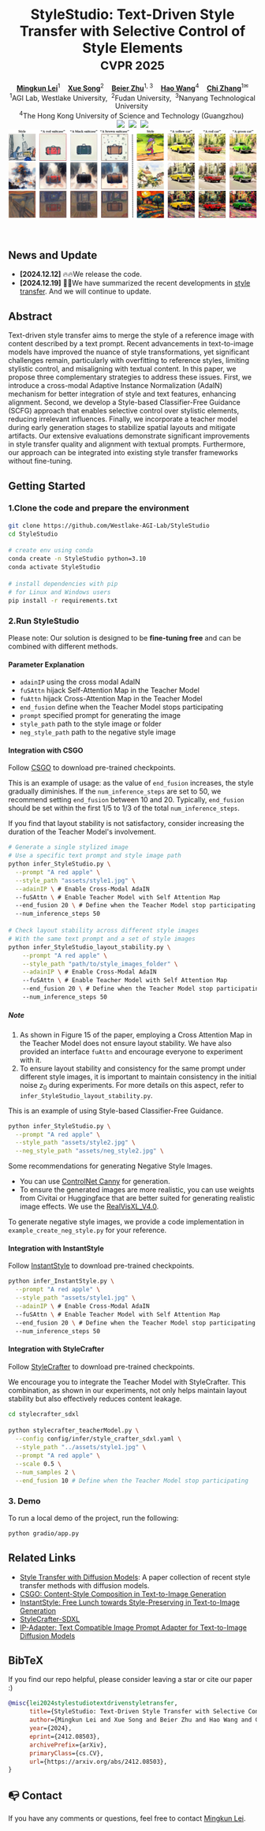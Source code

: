 <p align="center">
  <h1 align="center">StyleStudio: Text-Driven Style Transfer with Selective Control of Style Elements<br><small>CVPR 2025</small></h1>
  <p align="center">
    <a href="https://github.com/MingkunLei"><strong>Mingkun Lei</strong></a><sup>1</sup>
    &nbsp;&nbsp;
    <a href="https://scholar.google.com/citations?user=M6CSZVsAAAAJ&hl=zh-CN&oi=ao"><strong>Xue Song</strong></a><sup>2</sup>
    &nbsp;&nbsp;
    <a href="https://beierzhu.github.io/"><strong>Beier Zhu</strong></a><sup>1, 3</sup>
    &nbsp;&nbsp;
    <a href="https://wanghao.tech/"><strong>Hao Wang</strong></a><sup>4</sup>
    &nbsp;&nbsp;
    <a href="https://icoz69.github.io/"><strong>Chi Zhang</strong></a><sup>1✉</sup>
    <br>
    <sup>1</sup>AGI Lab, Westlake University,</span>&nbsp;
    <sup>2</sup>Fudan University,</span>&nbsp;
    <sup>3</sup>Nanyang Technological University</span>&nbsp;
    <br>
    <sup>4</sup>The Hong Kong University of Science and Technology (Guangzhou)</span>&nbsp;
    <br>
    <a href='https://arxiv.org/abs/2412.08503'><img src='https://img.shields.io/badge/ArXiv-2412.08503-red'></a>&nbsp;
    <a href='https://stylestudio-official.github.io/'><img src='https://img.shields.io/badge/Project-Page-green'></a>&nbsp;
    <a href="https://huggingface.co/spaces/Westlake-AGI-Lab/StyleStudio"><img src="https://img.shields.io/badge/%F0%9F%A4%97%20Gradio%20Demo-HF-orange"></a>
    <br>
    <img src="assets/teaser.jpg">
  </p>
  <br>
</p>

## News and Update
- __[2024.12.12]__ 🔥🔥We release the code.
- __[2024.12.19]__ 📝📝We have summarized the recent developments in [style transfer](https://github.com/MingkunLei/Awesome-Style-Transfer-with-Diffusion-Models). And we will continue to update.

## Abstract
Text-driven style transfer aims to merge the style of a reference image with content described by a text prompt.  Recent advancements in text-to-image models have improved the nuance of style transformations, yet significant challenges remain, particularly with overfitting to reference styles, limiting stylistic control, and misaligning with textual content.
In this paper, we propose three complementary strategies to address these issues. First, we introduce a cross-modal Adaptive Instance Normalization (AdaIN) mechanism for better integration of style and text features, enhancing alignment. Second, we develop a Style-based Classifier-Free Guidance (SCFG) approach that enables selective control over stylistic elements, reducing irrelevant influences. Finally, we incorporate a teacher model during early generation stages to stabilize spatial layouts and mitigate artifacts. 
Our extensive evaluations demonstrate significant improvements in style transfer quality and alignment with textual prompts.  Furthermore, our approach can be integrated into existing style transfer frameworks without fine-tuning.

## Getting Started
### 1.Clone the code and prepare the environment
```bash
git clone https://github.com/Westlake-AGI-Lab/StyleStudio
cd StyleStudio

# create env using conda
conda create -n StyleStudio python=3.10
conda activate StyleStudio

# install dependencies with pip
# for Linux and Windows users
pip install -r requirements.txt
```

### 2.Run StyleStudio

Please note: Our solution is designed to be **fine-tuning free** and can be combined with different methods.

#### Parameter Explanation
- `adainIP` 
using the cross modal AdaIN
- `fuSAttn`
hijack Self-Attention Map in the Teacher Model
- `fuAttn`
hijack Cross-Attention Map in the Teacher Model
- `end_fusion`
define when the Teacher Model stops participating
- `prompt`
specified prompt for generating the image
- `style_path`
path to the style image or folder
- `neg_style_path`
path to the negative style image
#### Integration with CSGO
Follow [CSGO](https://github.com/instantX-research/CSGO) to download pre-trained checkpoints.

This is an example of usage: as the value of `end_fusion` increases, the style gradually diminishes. If the `num_inference_steps` are set to 50, we recommend setting `end_fusion` between 10 and 20. Typically, `end_fusion` should be set within the first 1/5 to 1/3 of the total `num_inference_steps`.

If you find that layout stability is not satisfactory, consider increasing the duration of the Teacher Model's involvement.

```bash
# Generate a single stylized image
# Use a specific text prompt and style image path
python infer_StyleStudio.py \
  --prompt "A red apple" \
  --style_path "assets/style1.jpg" \
  --adainIP \ # Enable Cross-Modal AdaIN
  --fuSAttn \ # Enable Teacher Model with Self Attention Map
  --end_fusion 20 \ # Define when the Teacher Model stop participating
  --num_inference_steps 50

# Check layout stability across different style images
# With the same text prompt and a set of style images
python infer_StyleStudio_layout_stability.py \
    --prompt "A red apple" \
    --style_path "path/to/style_images_folder" \
    --adainIP \ # Enable Cross-Modal AdaIN
    --fuSAttn \ # Enable Teacher Model with Self Attention Map
    --end_fusion 20 \ # Define when the Teacher Model stop participating
    --num_inference_steps 50
```

##### Note

1. As shown in Figure 15 of the paper, employing a Cross Attention Map in the Teacher Model does not ensure layout stability. We have also provided an interface `fuAttn` and encourage everyone to experiment with it.
2. To ensure layout stability and consistency for the same prompt under different style images, it is important to maintain consistency in the initial noise $z_0$ during experiments. For more details on this aspect, refer to `infer_StyleStudio_layout_stability.py`.


This is an example of using Style-based Classifier-Free Guidance. 
```bash
python infer_StyleStudio.py \
  --prompt "A red apple" \
  --style_path "assets/style2.jpg" \
  --neg_style_path "assets/neg_style2.jpg" \
```
Some recommendations for generating Negative Style Images.
- You can use [ControlNet Canny](https://huggingface.co/xinsir/controlnet-canny-sdxl-1.0) for generation.
- To ensure the generated images are more realistic, you can use weights from Civitai or Huggingface that are better suited for generating realistic image effects. We use the [RealVisXL_V4.0](https://huggingface.co/SG161222/RealVisXL_V4.0).

To generate negative style images, we provide a code implementation in `example_create_neg_style.py` for your reference.

#### Integration with InstantStyle
Follow [InstantStyle](https://github.com/instantX-research/InstantStyle) to download pre-trained checkpoints.
```bash
python infer_InstantStyle.py \
  --prompt "A red apple" \
  --style_path "assets/style1.jpg" \
  --adainIP \ # Enable Cross-Modal AdaIN
  --fuSAttn \ # Enable Teacher Model with Self Attention Map
  --end_fusion 20 \ # Define when the Teacher Model stop participating
  --num_inference_steps 50
```

#### Integration with StyleCrafter
Follow [StyleCrafter](https://github.com/GongyeLiu/StyleCrafter-SDXL) to download pre-trained checkpoints.

We encourage you to integrate the Teacher Model with StyleCrafter. This combination, as shown in our experiments, not only helps maintain layout stability but also effectively reduces content leakage.
```bash
cd stylecrafter_sdxl

python stylecrafter_teacherModel.py \
  --config config/infer/style_crafter_sdxl.yaml \
  --style_path "../assets/style1.jpg" \
  --prompt "A red apple" \
  --scale 0.5 \
  --num_samples 2 \
  --end_fusion 10 # Define when the Teacher Model stop participating
```

### 3. Demo
To run a local demo of the project, run the following:
```bash
python gradio/app.py
```


## Related Links
* [Style Transfer with Diffusion Models](https://github.com/MingkunLei/Awesome-Style-Transfer-with-Diffusion-Models): A paper collection of recent style transfer methods with diffusion models.
* [CSGO: Content-Style Composition in Text-to-Image Generation](https://github.com/instantX-research/CSGO)
* [InstantStyle: Free Lunch towards Style-Preserving in Text-to-Image Generation](https://github.com/instantX-research/InstantStyle)
* [StyleCrafter-SDXL](https://github.com/GongyeLiu/StyleCrafter-SDXL)
* [IP-Adapter: Text Compatible Image Prompt Adapter for Text-to-Image Diffusion Models](https://github.com/tencent-ailab/IP-Adapter)

## BibTeX
If you find our repo helpful, please consider leaving a star or cite our paper :)
```bibtex
@misc{lei2024stylestudiotextdrivenstyletransfer,
      title={StyleStudio: Text-Driven Style Transfer with Selective Control of Style Elements}, 
      author={Mingkun Lei and Xue Song and Beier Zhu and Hao Wang and Chi Zhang},
      year={2024},
      eprint={2412.08503},
      archivePrefix={arXiv},
      primaryClass={cs.CV},
      url={https://arxiv.org/abs/2412.08503}, 
}
```


## 📭 Contact
If you have any comments or questions, feel free to contact [Mingkun Lei](leimingkun@westlake.edu.cn).
